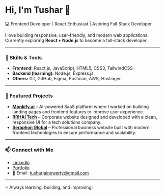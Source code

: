 # Hi, I'm Tushar 👋

💻 Frontend Developer | React Enthusiast | Aspiring Full Stack Developer  

I love building responsive, user-friendly, and modern web applications. Currently exploring **React + Node.js** to become a full-stack developer.  

---

### 🚀 Skills & Tools
- **Frontend:** React.js, JavaScript, HTML5, CSS3, TailwindCSS  
- **Backend (learning):** Node.js, Express.js  
- **Others:** Git, GitHub, Figma, Postman, AWS, Hostinger

---

### 🌟 Featured Projects

- **[Monkify.ai](https://monkify.ai)** – AI-powered SaaS platform where I worked on building landing pages and frontend features to improve user experience.  
- **[RRHAi Tech](https://rrhaitech.com)** – Corporate website designed and developed with a clean, responsive UI for a tech solutions company.  
- **[Seraphon Global](https://seraphonglobal.com)** – Professional business website built with modern frontend technologies to ensure performance and scalability. 

---

### 📫 Connect with Me
- [LinkedIn](https://www.linkedin.com/in/tushar-jain2001/)  
- [Portfolio](https://tusharjain-portfolio.vercel.app/)  
- 📧 Email: tusharjainqwerty@gmail.com  

---
⭐️ Always learning, building, and improving!

<!--
**tusharjain2001/tusharjain2001** is a ✨ _special_ ✨ repository because its `README.md` (this file) appears on your GitHub profile.

Here are some ideas to get you started:

- 🔭 I’m currently working on ...
- 🌱 I’m currently learning ...
- 👯 I’m looking to collaborate on ...
- 🤔 I’m looking for help with ...
- 💬 Ask me about ...
- 📫 How to reach me: ...
- 😄 Pronouns: ...
- ⚡ Fun fact: ...
-->
